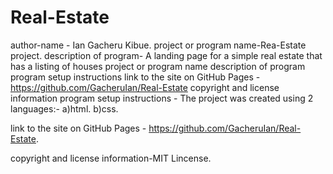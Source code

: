 # Real-Estate
author-name - Ian Gacheru Kibue.
project or program name-Rea-Estate project.
description of program- A landing page for a simple real estate that has a listing of houses
project or program name
description of program
program setup instructions
link to the site on GitHub Pages - https://github.com/GacheruIan/Real-Estate
copyright and license information
program setup instructions - The project was created using 2 languages:- a)html.
                                                                         b)css.
                                                                         
link to the site on GitHub Pages - https://github.com/GacheruIan/Real-Estate.

copyright and license information-MIT Lincense.
